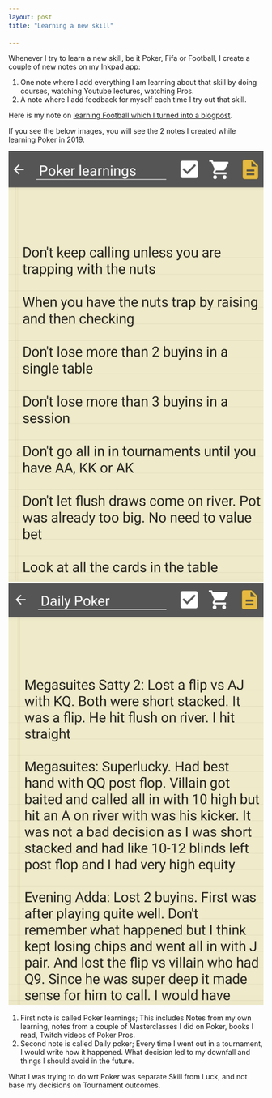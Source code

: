 ```yaml
---
layout: post
title: "Learning a new skill"

---
```


Whenever I try to learn a new skill, be it Poker, Fifa or Football, I create a couple of new notes on my Inkpad app:
1. One note where I add everything I am learning about that skill by doing courses, watching Youtube lectures, watching Pros.
2. A note where I add feedback for myself each time I try out that skill.

Here is my note on [learning Football which I turned into a blogpost](https://manassaloi.com/2020/02/02/learning-football.html).

If you see the below images, you will see the 2 notes I created while learning Poker in 2019.

![Poker learnings](/assets/img/poker_learnings.png)
![Daily Poker](/assets/img/daily_poker.png)

1. First note is called Poker learnings; This includes Notes from my own learning, notes from a couple of Masterclasses I did on Poker, books I read, Twitch videos of Poker Pros.
2. Second note is called Daily poker; Every time I went out in a tournament, I would write how it happened. What decision led to my downfall and things I should avoid in the future.

What I was trying to do wrt Poker was separate Skill from Luck, and not base my decisions on Tournament outcomes.
